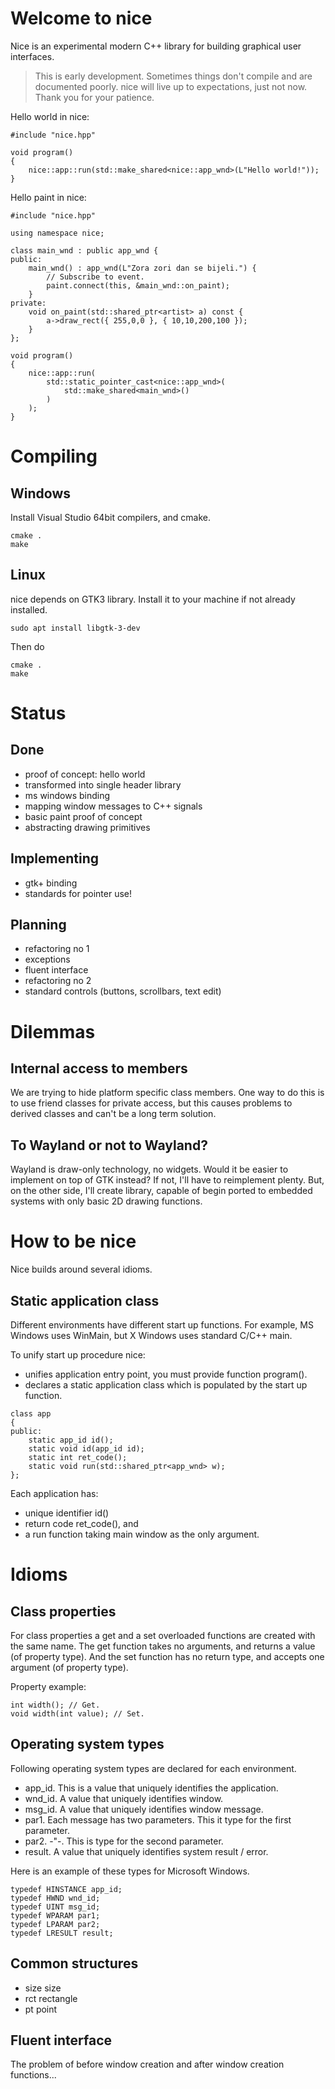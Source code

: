 # Welcome to nice
Nice is an experimental modern C++ library for building graphical user interfaces. 

> This is early development. Sometimes things don't compile and are documented poorly. 
> nice will live up to expectations, just not now. Thank you for your patience.

Hello world in nice:
~~~
#include "nice.hpp"

void program()
{
    nice::app::run(std::make_shared<nice::app_wnd>(L"Hello world!"));
}
~~~

Hello paint in nice:
~~~
#include "nice.hpp"

using namespace nice;

class main_wnd : public app_wnd {
public:
	main_wnd() : app_wnd(L"Zora zori dan se bijeli.") {
		// Subscribe to event.
		paint.connect(this, &main_wnd::on_paint);
	}
private:
	void on_paint(std::shared_ptr<artist> a) const {
		a->draw_rect({ 255,0,0 }, { 10,10,200,100 });
	}
};

void program()
{
    nice::app::run(
		std::static_pointer_cast<nice::app_wnd>(
			std::make_shared<main_wnd>()
		)
	);
}
~~~

# Compiling

## Windows

Install Visual Studio 64bit compilers, and cmake. 

~~~
cmake .
make
~~~

## Linux

nice depends on GTK3 library. Install it to your machine if
not already installed.

`sudo apt install libgtk-3-dev`

Then do 

~~~
cmake .
make
~~~

# Status

## Done
 * proof of concept: hello world
 * transformed into single header library
 * ms windows binding
 * mapping window messages to C++ signals
 * basic paint proof of concept
 * abstracting drawing primitives

## Implementing
 * gtk+ binding
 * standards for pointer use!

## Planning
 * refactoring no 1
 * exceptions
 * fluent interface
 * refactoring no 2
 * standard controls (buttons, scrollbars, text edit)

# Dilemmas

## Internal access to members

We are trying to hide platform specific class members. One way to do this is to
use friend classes for private access, but this causes problems to derived classes
and can't be a long term solution.

## To Wayland or not to Wayland?

Wayland is draw-only technology, no widgets. Would it be easier to implement on
top of GTK instead? If not, I'll have to reimplement plenty. But, on the other side,
I'll create library, capable of begin ported to embedded systems with only basic 2D
drawing functions.

# How to be nice

Nice builds around several idioms. 

## Static application class

Different environments have different start up functions. For example, MS Windows uses WinMain, but X Windows uses standard C/C++ main.

To unify start up procedure nice:
 * unifies application entry point, you must provide
   function program().
 * declares a static application class which is populated
   by the start up function.

~~~
class app
{
public:
	static app_id id();
	static void id(app_id id);
	static int ret_code();
	static void run(std::shared_ptr<app_wnd> w);
};
~~~

Each application has:
 * unique identifier id() 
 * return code ret_code(), and
 * a run function taking main window as the only argument.

# Idioms

## Class properties

For class properties a get and a set overloaded functions are created with the same name. The get function takes no arguments, and returns a value (of property type). And the set function has no return type, and accepts one argument (of property type). 

Property example:
~~~
int width(); // Get.
void width(int value); // Set.
~~~

## Operating system types

Following operating system types are declared for each environment. 

 * app_id. This is a value that uniquely identifies the application.
 * wnd_id. A value that uniquely identifies window.
 * msg_id. A value that uniquely identifies window message.
 * par1. Each message has two parameters. This it type for 
   the first parameter.
 * par2. -"-. This is type for the second parameter.
 * result. A value that uniquely identifies system result / error.

Here is an example of these types for Microsoft Windows.

~~~
typedef HINSTANCE app_id;
typedef HWND wnd_id;
typedef UINT msg_id;
typedef WPARAM par1;
typedef LPARAM par2;
typedef LRESULT result;
~~~

## Common structures

* size size
* rct rectangle
* pt point

## Fluent interface

The problem of before window creation and after window creation functions...